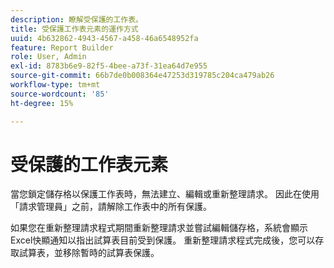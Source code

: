 ```yaml
---
description: 瞭解受保護的工作表。
title: 受保護工作表元素的運作方式
uuid: 4b632862-4943-4567-a458-46a6548952fa
feature: Report Builder
role: User, Admin
exl-id: 8783b6e9-82f5-4bee-a73f-31ea64d7e955
source-git-commit: 66b7de0b008364e47253d319785c204ca479ab26
workflow-type: tm+mt
source-wordcount: '85'
ht-degree: 15%

---
```


# 受保護的工作表元素

當您鎖定儲存格以保護工作表時，無法建立、編輯或重新整理請求。 因此在使用「請求管理員」之前，請解除工作表中的所有保護。

如果您在重新整理請求程式期間重新整理請求並嘗試編輯儲存格，系統會顯示Excel快顯通知以指出試算表目前受到保護。 重新整理請求程式完成後，您可以存取試算表，並移除暫時的試算表保護。
